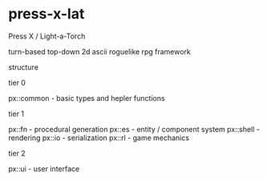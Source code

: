 # press-x-lat

Press X / Light-a-Torch

turn-based top-down 2d ascii roguelike rpg framework

structure

tier 0

px::common - basic types and hepler functions

tier 1

px::fn - procedural generation
px::es - entity / component system
px::shell - rendering
px::io - serialization
px::rl - game mechanics

tier 2

px::ui - user interface

